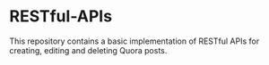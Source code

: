 # RESTful-APIs
This repository contains a basic implementation of RESTful APIs for creating, editing and deleting Quora posts.
